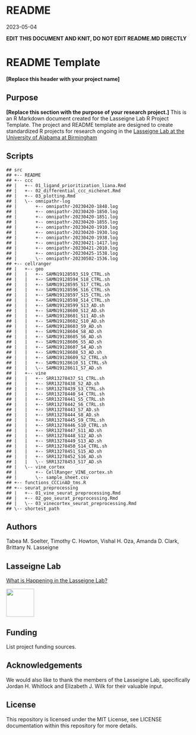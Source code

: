 README
================
2023-05-04

**EDIT THIS DOCUMENT AND KNIT, DO NOT EDIT README.MD DIRECTLY**

# README Template

**\[Replace this header with your project name\]**

## Purpose

**\[Replace this section with the purpose of your research project.\]**
This is an R Markdown document created for the Lasseigne Lab R Project
Template. The project and README template are designed to create
standardized R projects for research ongoing in the [Lasseigne Lab at
the University of Alabama at Birmingham](https://www.lasseigne.org/)

## Scripts

    ## src
    ## +-- README
    ## +-- ccc
    ## |   +-- 01_ligand_prioritization_liana.Rmd
    ## |   +-- 02_differential_ccc_nichenet.Rmd
    ## |   +-- 03_plotting.Rmd
    ## |   \-- omnipathr-log
    ## |       +-- omnipathr-20230420-1848.log
    ## |       +-- omnipathr-20230420-1850.log
    ## |       +-- omnipathr-20230420-1851.log
    ## |       +-- omnipathr-20230420-1855.log
    ## |       +-- omnipathr-20230420-1910.log
    ## |       +-- omnipathr-20230420-1930.log
    ## |       +-- omnipathr-20230420-1938.log
    ## |       +-- omnipathr-20230421-1417.log
    ## |       +-- omnipathr-20230421-2010.log
    ## |       +-- omnipathr-20230425-1538.log
    ## |       \-- omnipathr-20230502-1536.log
    ## +-- cellranger
    ## |   +-- geo
    ## |   |   +-- SAMN19128593_S19_CTRL.sh
    ## |   |   +-- SAMN19128594_S18_CTRL.sh
    ## |   |   +-- SAMN19128595_S17_CTRL.sh
    ## |   |   +-- SAMN19128596_S16_CTRL.sh
    ## |   |   +-- SAMN19128597_S15_CTRL.sh
    ## |   |   +-- SAMN19128598_S14_CTRL.sh
    ## |   |   +-- SAMN19128599_S13_AD.sh
    ## |   |   +-- SAMN19128600_S12_AD.sh
    ## |   |   +-- SAMN19128601_S11_AD.sh
    ## |   |   +-- SAMN19128602_S10_AD.sh
    ## |   |   +-- SAMN19128603_S9_AD.sh
    ## |   |   +-- SAMN19128604_S8_AD.sh
    ## |   |   +-- SAMN19128605_S6_AD.sh
    ## |   |   +-- SAMN19128606_S5_AD.sh
    ## |   |   +-- SAMN19128607_S4_AD.sh
    ## |   |   +-- SAMN19128608_S3_AD.sh
    ## |   |   +-- SAMN19128609_S2_CTRL.sh
    ## |   |   +-- SAMN19128610_S1_CTRL.sh
    ## |   |   \-- SAMN19128611_S7_AD.sh
    ## |   +-- vine
    ## |   |   +-- SRR13278437_S1_CTRL.sh
    ## |   |   +-- SRR13278438_S2_AD.sh
    ## |   |   +-- SRR13278439_S3_CTRL.sh
    ## |   |   +-- SRR13278440_S4_CTRL.sh
    ## |   |   +-- SRR13278441_S5_CTRL.sh
    ## |   |   +-- SRR13278442_S6_CTRL.sh
    ## |   |   +-- SRR13278443_S7_AD.sh
    ## |   |   +-- SRR13278444_S8_AD.sh
    ## |   |   +-- SRR13278445_S9_CTRL.sh
    ## |   |   +-- SRR13278446_S10_CTRL.sh
    ## |   |   +-- SRR13278447_S11_AD.sh
    ## |   |   +-- SRR13278448_S12_AD.sh
    ## |   |   +-- SRR13278449_S13_AD.sh
    ## |   |   +-- SRR13278450_S14_CTRL.sh
    ## |   |   +-- SRR13278451_S15_AD.sh
    ## |   |   +-- SRR13278452_S16_AD.sh
    ## |   |   \-- SRR13278453_S17_AD.sh
    ## |   \-- vine_cortex
    ## |       +-- CellRanger_VINE_cortex.sh
    ## |       \-- sample_sheet.csv
    ## +-- functions_CCCinAD_tms.R
    ## +-- seurat_preprocessing
    ## |   +-- 01_vine_seurat_preprocessing.Rmd
    ## |   +-- 02_geo_seurat_preprocessing.Rmd
    ## |   \-- 03_vinecortex_seurat_preprocessing.Rmd
    ## \-- shortest_path

## Authors

Tabea M. Soelter, Timothy C. Howton, Vishal H. Oza, Amanda D. Clark,
Brittany N. Lasseigne

## Lasseigne Lab

[What is Happening in the Lasseigne Lab?](https://www.lasseigne.org/)

<img src="https://www.lasseigne.org/img/main/lablogo.png" width="75" height="75">

## Funding

List project funding sources.

## Acknowledgements

We would also like to thank the members of the Lasseigne Lab,
specifically Jordan H. Whitlock and Elizabeth J. Wilk for their valuable
input.

## License

This repository is licensed under the MIT License, see LICENSE
documentation within this repository for more details.

